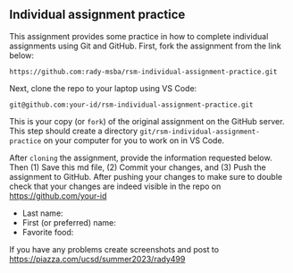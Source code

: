 ## Individual assignment practice

This assignment provides some practice in how to complete individual assignments using Git and GitHub. First, fork the assignment from the link below:

`https://github.com:rady-msba/rsm-individual-assignment-practice.git`

Next, clone the repo to your laptop using VS Code:

`git@github.com:your-id/rsm-individual-assignment-practice.git`

This is your copy (or `fork`) of the original assignment on the GitHub server. This step should create a directory `git/rsm-individual-assignment-practice` on your computer for you to work on in VS Code.

After `cloning` the assignment, provide the information requested below. Then (1) Save this md file, (2) Commit your changes, and (3) Push the assignment to GitHub. After pushing your changes to make sure to double check that your changes are indeed visible in the repo on <https://github.com/your-id>

* Last name:
* First (or preferred) name:
* Favorite food:

If you have any problems create screenshots and post to <https://piazza.com/ucsd/summer2023/rady499>
